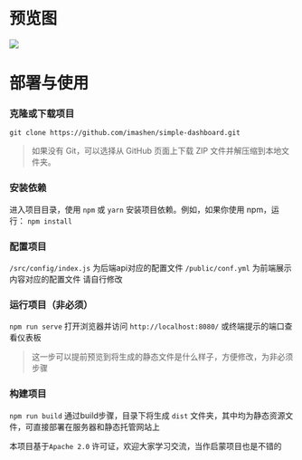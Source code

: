 # 预览图
![](https://github.com/imashen/simple-dashboard/blob/main/preview.png?raw=true)
# 部署与使用
### 克隆或下载项目
`git clone https://github.com/imashen/simple-dashboard.git`
> 如果没有 Git，可以选择从 GitHub 页面上下载 ZIP 文件并解压缩到本地文件夹。
### 安装依赖
进入项目目录，使用 `npm` 或 `yarn` 安装项目依赖。例如，如果你使用 npm，运行：
`npm install`
### 配置项目
`/src/config/index.js` 为后端api对应的配置文件
`/public/conf.yml` 为前端展示内容对应的配置文件 
请自行修改
### 运行项目（非必须）
`npm run serve`
打开浏览器并访问 `http://localhost:8080/` 或终端提示的端口查看仪表板
> 这一步可以提前预览到将生成的静态文件是什么样子，方便修改，为非必须步骤
### 构建项目
`npm run build`
通过build步骤，目录下将生成 `dist` 文件夹，其中均为静态资源文件，可直接部署在服务器和静态托管网站上

本项目基于`Apache 2.0` 许可证，欢迎大家学习交流，当作启蒙项目也是不错的
